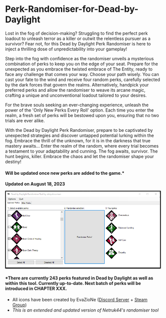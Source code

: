 # Perk-Randomiser-for-Dead-by-Daylight

Lost in the fog of decision-making? Struggling to find the perfect perk loadout to unleash terror as a killer or outwit the relentless pursuer as a survivor? Fear not, for this Dead by Daylight Perk Randomiser is here to inject a thrilling dose of unpredictability into your gameplay!

Step into the fog with confidence as the randomiser unveils a mysterious combination of perks to keep you on the edge of your seat. Prepare for the unexpected as you embrace the twisted embrace of The Entity, ready to face any challenge that comes your way. Choose your path wisely. You can cast your fate to the wind and receive four random perks, carefully selected by the dark forces that govern the realms. Alternatively, handpick your preferred perks and allow the randomiser to weave its arcane magic, crafting a unique and unconventional loadout tailored to your desires.

For the brave souls seeking an ever-changing experience, unleash the power of the 'Only New Perks Every Roll' option. Each time you enter the realm, a fresh set of perks will be bestowed upon you, ensuring that no two trials are ever alike.

With the Dead by Daylight Perk Randomiser, prepare to be captivated by unexpected strategies and discover untapped potential lurking within the fog. Embrace the thrill of the unknown, for it is in the darkness that true mastery awaits... Enter the realm of the random, where every trial becomes a testament to your adaptability and cunning. The fog awaits, survivor. The hunt begins, killer. Embrace the chaos and let the randomiser shape your destiny!

#### Will be updated once new perks are added to the game.*

**Updated on August 18, 2023**

![Image of Program](/screenshot-of-program/Capture.PNG)

#### *There are currently 243 perks featured in Dead by Daylight as well as within this tool. Currently up-to-date. Next batch of perks will be introduced in CHAPTER XXX.

- All icons have been created by EvaZioNe ([Discord Server](https://discord.com/invite/pYVKCZR) + [Steam Group](https://steamcommunity.com/groups/Nebula_Perks))
- *This is an extended and updated version of Netruk44's randomiser tool*
